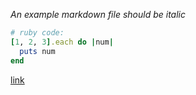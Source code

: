 _An example markdown file_
*should be italic*

```ruby
# ruby code:
[1, 2, 3].each do |num|
  puts num
end
```
[link](http://yahoo.com)